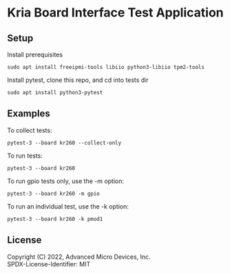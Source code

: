 # Kria Board Interface Test Application

## Setup
Install prerequisites
```
sudo apt install freeipmi-tools libiio python3-libiio tpm2-tools
```
Install pytest, clone this repo, and cd into tests dir
```
sudo apt install python3-pytest
```
## Examples
To collect tests:
```
pytest-3 --board kr260 --collect-only
```

To run tests:
```
pytest-3 --board kr260
```

To run gpio tests only, use the -m option:
```
pytest-3 --board kr260 -m gpio
```

To run an individual test, use the -k option:
```
pytest-3 --board kr260 -k pmod1
```

## License

Copyright (C) 2022, Advanced Micro Devices, Inc.\
SPDX-License-Identifier: MIT
